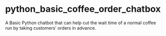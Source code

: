 # python_basic_coffee_order_chatbox
A Basic Python chatbot that can help cut the wait time of a normal coffee run by taking customers’ orders in advance. 
